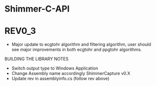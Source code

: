 # Shimmer-C-API

# REV0_3
- Major update to ecgtohr algorithm and filtering algorithm, user should see major improvements in both ecgtohr and ppgtohr algorithms.

BUILDING THE LIBRARY NOTES
- Switch output type to Windows Application
- Change Assembly name accordingly ShimmerCapture v0.X
- Update rev in assemblyinfo.cs (follow rev above)

